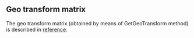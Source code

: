 ## Geo transform matrix

The geo transform matrix (obtained by means of GetGeoTransform method)
is described in [reference](http://www.gdal.org/gdal_datamodel.html).




